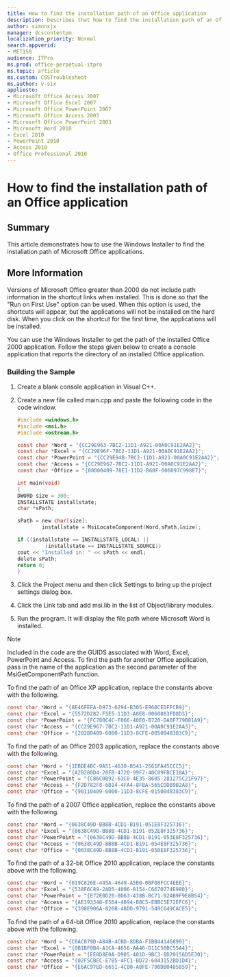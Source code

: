 ```yaml
---
title: How to find the installation path of an Office application
description: Describes that how to find the installation path of an Office application.
author: simonxjx
manager: dcscontentpm
localization_priority: Normal
search.appverid: 
- MET150
audience: ITPro
ms.prod: office-perpetual-itpro
ms.topic: article
ms.custom: CSSTroubleshoot
ms.author: v-six
appliesto:
- Microsoft Office Access 2007
- Microsoft Office Excel 2007
- Microsoft Office PowerPoint 2007
- Microsoft Office Access 2003
- Microsoft Office PowerPoint 2003
- Microsoft Word 2010
- Excel 2010
- PowerPoint 2010
- Access 2010
- Office Professional 2010
---
```


# How to find the installation path of an Office application

## Summary

This article demonstrates how to use the Windows Installer to find the installation path of Microsoft Office applications.

## More Information

Versions of Microsoft Office greater than 2000 do not include path information in the shortcut links when installed. This is done so that the "Run on First Use" option can be used. When this option is used, the shortcuts will appear, but the applications will not be installed on the hard disk. When you click on the shortcut for the first time, the applications will be installed.

You can use the Windows Installer to get the path of the installed Office 2000 application. Follow the steps given below to create a console application that reports the directory of an installed Office application. 

### Building the Sample

1. Create a blank console application in Visual C++.   
2. Create a new file called main.cpp and paste the following code in the code window. 

   ```c
   #include <windows.h>
   #include <msi.h>
   #include <ostream.h>

   const char *Word = "{CC29E963-7BC2-11D1-A921-00A0C91E2AA2}";
   const char *Excel = "{CC29E96F-7BC2-11D1-A921-00A0C91E2AA2}";
   const char *PowerPoint = "{CC29E94B-7BC2-11D1-A921-00A0C91E2AA2}";
   const char *Access = "{CC29E967-7BC2-11D1-A921-00A0C91E2AA2}";
   const char *Office = "{00000409-78E1-11D2-B60F-006097C998E7}";

   int main(void)
   {
   DWORD size = 300;
   INSTALLSTATE installstate;
   char *sPath;

   sPath = new char[size];
           installstate = MsiLocateComponent(Word,sPath,&size);

   if ((installstate == INSTALLSTATE_LOCAL) || 
            (installstate == INSTALLSTATE_SOURCE)) 
   cout << "Installed in: " << sPath << endl;
   delete sPath;
   return 0;
   }
   ```

3. Click the Project menu and then click Settings to bring up the project settings dialog box.   
4. Click the Link tab and add msi.lib in the list of Object/library modules.   
5. Run the program. It will display the file path where Microsoft Word is installed. 

> [!NOTE]
> Included in the code are the GUIDS associated with Word, Excel, PowerPoint and Access. To find the path for another Office application, pass in the name of the application as the second parameter of the MsiGetComponentPath function. 

To find the path of an Office XP application, replace the constants above with the following. 

```c
const char *Word = "{8E46FEFA-D973-6294-B305-E968CEDFFCB9}";
const char *Excel = "{5572D282-F5E5-11D3-A8E8-0060083FD8D3}";
const char *PowerPoint = "{FC780C4C-F066-40E0-B720-DA0F779B81A9}";
const char *Access = "{CC29E967-7BC2-11D1-A921-00A0C91E2AA3}";
const char *Office = "{20280409-6000-11D3-8CFE-0050048383C9}";
```

To find the path of an Office 2003 application, replace the constants above with the following. 

```c
const char *Word = "{1EBDE4BC-9A51-4630-B541-2561FA45CCC5}";
const char *Excel = "{A2B280D4-20FB-4720-99F7-40C09FBCE10A}";
const char *PowerPoint = "{C86C0B92-63C0-4E35-8605-281275C21F97}";
const char *Access = "{F2D782F8-6B14-4FA4-8FBA-565CDDB9B2A8}";
const char *Office = "{90110409-6000-11D3-8CFE-0150048383C9}";
```

To find the path of a 2007 Office application, replace the constants above with the following. 
```c
const char *Word = "{0638C49D-BB8B-4CD1-B191-051E8F325736}";
const char *Excel = "{0638C49D-BB8B-4CD1-B191-052E8F325736}";
const char *PowerPoint = "{0638C49D-BB8B-4CD1-B191-053E8F325736}";
const char *Access = "{0638C49D-BB8B-4CD1-B191-054E8F325736}";
const char *Office = "{0638C49D-BB8B-4CD1-B191-050E8F325736}";
```

To find the path of a 32-bit Office 2010 application, replace the constants above with the following. 

```c
const char *Word = "{019C826E-445A-4649-A5B0-0BF08FCC4EEE}"; 
const char *Excel = "{538F6C89-2AD5-4006-8154-C6670774E980}";
const char *PowerPoint = "{E72E0D20-0D63-438B-BC71-92AB9F9E8B54}";
const char *Access = "{AE393348-E564-4894-B8C5-EBBC5E72EFC6}";
const char *Office = "{398E906A-826B-48DD-9791-549C649CACE5}";

```
To find the path of a 64-bit Office 2010 application, replace the constants above with the following. 
```c
const char *Word = "{C0AC079D-A84B-4CBD-8DBA-F1BB44146899}"; 
const char *Excel = "{8B1BF0B4-A1CA-4656-AA46-D11C50BC55A4}";
const char *PowerPoint = "{EE8D8E0A-D905-401D-9BC3-0D20156D5E30}";
const char *Access = "{02F5CBEC-E7B5-4FC1-BD72-6043152BD1D4}";
const char *Office = "{E6AC97ED-6651-4C00-A8FE-790DB0485859}";

```
